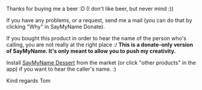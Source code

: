 Thanks for buying me a beer :D (I don't like beer, but never mind :))

If you have any problems, or a request, send me a mail (you can do that by clicking "Why" in SayMyName Donate).

If you bought this product in order to hear the name of the person who's calling, you are not really at the right place :/ **This is a donate-only version of SayMyName. It's only meant to allow you to push my creativity.**

Install [SayMyName Dessert](http://www.appbrain.com/app/org.mailboxer.saymyname?install) from the market (or click "other products" in the app) if you want to hear the caller's name. :)

Kind regards
Tom
